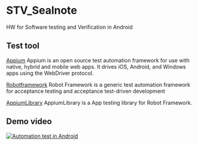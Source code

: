 # STV_Sealnote
HW for Software testing and Verification in Android
## Test tool
[Appium](http://appium.io/)
Appium is an open source test automation framework for use with native, hybrid and mobile web apps. 
It drives iOS, Android, and Windows apps using the WebDriver protocol.

[Robotframework](http://robotframework.org/)
Robot Framework is a generic test automation framework for acceptance testing and acceptance test-driven development

[AppiumLibrary](http://jollychang.github.io/robotframework-appiumlibrary/doc/AppiumLibrary.html)
AppiumLibrary is a App testing library for Robot Framework.

## Demo video
[![Automation test in Android](http://img.youtube.com/vi/NQj2gykNK4M/0.jpg)](http://www.youtube.com/watch?v=NQj2gykNK4M)
